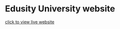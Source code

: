 # Edusity University website
[click to view live website](https://university-website-4wbf.onrender.com)
